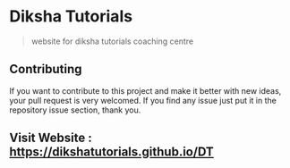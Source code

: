 # Diksha Tutorials
> website for diksha tutorials coaching centre 

## Contributing

If you want to contribute to this project and make it better with new ideas, your pull request is very welcomed. If you find any issue just put it in the repository issue section, thank you.

## Visit Website : https://dikshatutorials.github.io/DT
